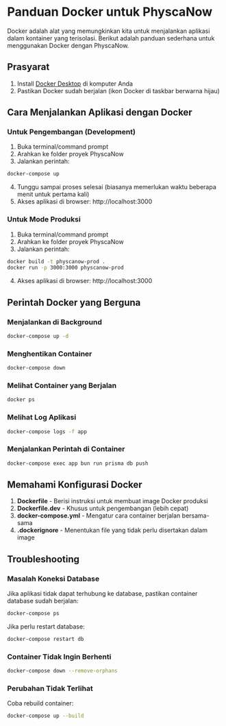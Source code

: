 # Panduan Docker untuk PhyscaNow

Docker adalah alat yang memungkinkan kita untuk menjalankan aplikasi dalam kontainer yang terisolasi. Berikut adalah panduan sederhana untuk menggunakan Docker dengan PhyscaNow.

## Prasyarat

1. Install [Docker Desktop](https://www.docker.com/products/docker-desktop/) di komputer Anda
2. Pastikan Docker sudah berjalan (ikon Docker di taskbar berwarna hijau)

## Cara Menjalankan Aplikasi dengan Docker

### Untuk Pengembangan (Development)

1. Buka terminal/command prompt
2. Arahkan ke folder proyek PhyscaNow
3. Jalankan perintah:

```bash
docker-compose up
```

4. Tunggu sampai proses selesai (biasanya memerlukan waktu beberapa menit untuk pertama kali)
5. Akses aplikasi di browser: http://localhost:3000

### Untuk Mode Produksi

1. Buka terminal/command prompt
2. Arahkan ke folder proyek PhyscaNow
3. Jalankan perintah:

```bash
docker build -t physcanow-prod .
docker run -p 3000:3000 physcanow-prod
```

4. Akses aplikasi di browser: http://localhost:3000

## Perintah Docker yang Berguna

### Menjalankan di Background

```bash
docker-compose up -d
```

### Menghentikan Container

```bash
docker-compose down
```

### Melihat Container yang Berjalan

```bash
docker ps
```

### Melihat Log Aplikasi

```bash
docker-compose logs -f app
```

### Menjalankan Perintah di Container

```bash
docker-compose exec app bun run prisma db push
```

## Memahami Konfigurasi Docker

1. **Dockerfile** - Berisi instruksi untuk membuat image Docker produksi
2. **Dockerfile.dev** - Khusus untuk pengembangan (lebih cepat)
3. **docker-compose.yml** - Mengatur cara container berjalan bersama-sama
4. **.dockerignore** - Menentukan file yang tidak perlu disertakan dalam image

## Troubleshooting

### Masalah Koneksi Database

Jika aplikasi tidak dapat terhubung ke database, pastikan container database sudah berjalan:

```bash
docker-compose ps
```

Jika perlu restart database:

```bash
docker-compose restart db
```

### Container Tidak Ingin Berhenti

```bash
docker-compose down --remove-orphans
```

### Perubahan Tidak Terlihat

Coba rebuild container:

```bash
docker-compose up --build
```
